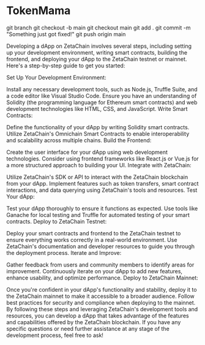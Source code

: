 # TokenMama

git branch
git checkout -b main
git checkout main
git add .
git commit -m "Something just got fixed!"
git push origin main

Developing a dApp on ZetaChain involves several steps, including setting up your development environment, writing smart contracts, building the frontend, and deploying your dApp to the ZetaChain testnet or mainnet. Here's a step-by-step guide to get you started:

Set Up Your Development Environment:

Install any necessary development tools, such as Node.js, Truffle Suite, and a code editor like Visual Studio Code.
Ensure you have an understanding of Solidity (the programming language for Ethereum smart contracts) and web development technologies like HTML, CSS, and JavaScript.
Write Smart Contracts:

Define the functionality of your dApp by writing Solidity smart contracts.
Utilize ZetaChain's Omnichain Smart Contracts to enable interoperability and scalability across multiple chains.
Build the Frontend:

Create the user interface for your dApp using web development technologies.
Consider using frontend frameworks like React.js or Vue.js for a more structured approach to building your UI.
Integrate with ZetaChain:

Utilize ZetaChain's SDK or API to interact with the ZetaChain blockchain from your dApp.
Implement features such as token transfers, smart contract interactions, and data querying using ZetaChain's tools and resources.
Test Your dApp:

Test your dApp thoroughly to ensure it functions as expected.
Use tools like Ganache for local testing and Truffle for automated testing of your smart contracts.
Deploy to ZetaChain Testnet:

Deploy your smart contracts and frontend to the ZetaChain testnet to ensure everything works correctly in a real-world environment.
Use ZetaChain's documentation and developer resources to guide you through the deployment process.
Iterate and Improve:

Gather feedback from users and community members to identify areas for improvement.
Continuously iterate on your dApp to add new features, enhance usability, and optimize performance.
Deploy to ZetaChain Mainnet:

Once you're confident in your dApp's functionality and stability, deploy it to the ZetaChain mainnet to make it accessible to a broader audience.
Follow best practices for security and compliance when deploying to the mainnet.
By following these steps and leveraging ZetaChain's development tools and resources, you can develop a dApp that takes advantage of the features and capabilities offered by the ZetaChain blockchain. If you have any specific questions or need further assistance at any stage of the development process, feel free to ask!

